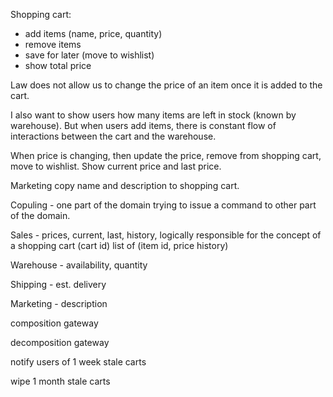 Shopping cart:
- add items (name, price, quantity)
- remove items
- save for later (move to wishlist)
- show total price

Law does not allow us to change the price of an item once it is added to the cart.

I also want to show users how many items are left in stock (known by warehouse). 
But when users add items, there is constant flow of interactions between the cart and the warehouse.

When price is changing, then update the price, remove from shopping cart, move to wishlist. Show
current price and last price.

Marketing copy name and description to shopping cart.


Copuling - one part of the domain trying to issue a command to other part of the domain.



Sales - prices, current, last, history, logically responsible for the concept of a shopping cart (cart id)
list of (item id, price history)


Warehouse - availability, quantity

Shipping - est. delivery

Marketing - description


composition gateway

decomposition gateway

notify users of 1 week stale carts

wipe 1 month stale carts